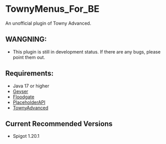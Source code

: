 # TownyMenus_For_BE
 An unofficial plugin of Towny Advanced.

## WANGNING:
* This plugin is still in development status. If there are any bugs, please point them out.

## Requirements:
* Java 17 or higher
* [Geyser](https://github.com/GeyserMC/Geyser)  
* [Floodgate](https://github.com/GeyserMC/Floodgate) 
* [PlaceholderAPI](https://github.com/PlaceholderAPI/PlaceholderAPI)
* [TownyAdvanced](https://github.com/TownyAdvanced/Towny)

## Current Recommended Versions
* Spigot 1.20.1